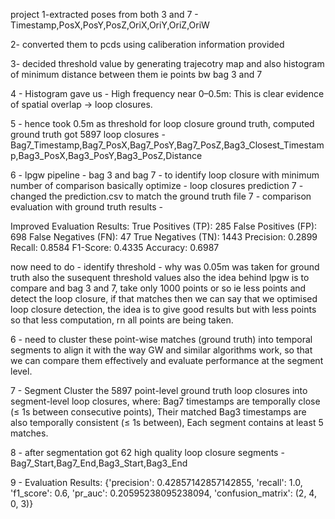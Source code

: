 
project
1-extracted poses from both 3 and 7 - 
Timestamp,PosX,PosY,PosZ,OriX,OriY,OriZ,OriW

2- converted them to pcds using caliberation information provided 

3- decided threshold value by generating trajecotry map and also histogram of minimum distance between them ie points bw bag 3 and 7

4 - Histogram gave us  - High frequency near 0–0.5m: This is clear evidence of spatial overlap → loop closures.

5 - hence took 0.5m as threshold for loop closure ground truth, computed ground truth got 5897 loop closures - Bag7_Timestamp,Bag7_PosX,Bag7_PosY,Bag7_PosZ,Bag3_Closest_Timestamp,Bag3_PosX,Bag3_PosY,Bag3_PosZ,Distance

6 - lpgw pipeline - bag 3 and bag 7 - to identify loop closure with minimum number of comparison basically optimize - loop closures prediction 
7 - changed the prediction.csv to match the ground truth file 
7 - comparison evaluation with ground truth 
results - 

Improved Evaluation Results:
True Positives (TP): 285
False Positives (FP): 698
False Negatives (FN): 47
True Negatives (TN): 1443
Precision: 0.2899
Recall: 0.8584
F1-Score: 0.4335
Accuracy: 0.6987

now need to do - 
identify threshold - why was 0.05m was taken for ground truth also the susequent threshold values
also the idea behind lpgw is to compare and bag 3 and 7, take only 1000 points or so ie less points and detect the loop closure, if that matches
then we can say that we optimised  loop closure detection, the idea is to give good results but with less points so that less computation, rn all points are being taken.





















6 - need to cluster these point-wise matches (ground truth) into temporal segments to align it with the way GW and similar algorithms work, so that we can compare them effectively and evaluate performance at the segment level.

7 - Segment 
Cluster the 5897 point-level ground truth loop closures into segment-level loop closures, where: Bag7 timestamps are temporally close (≤ 1s between consecutive points),
Their matched Bag3 timestamps are also temporally consistent (≤ 1s between),
Each segment contains at least 5 matches.


8 -  after segmentation got 62 high quality loop closure segments - Bag7_Start,Bag7_End,Bag3_Start,Bag3_End

9 -
Evaluation Results: {'precision': 0.42857142857142855, 'recall': 1.0, 'f1_score': 0.6, 'pr_auc': 0.20595238095238094, 'confusion_matrix': (2, 4, 0, 3)}